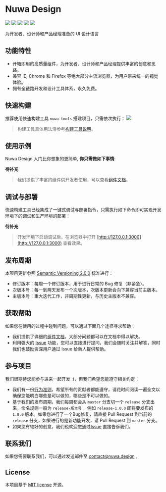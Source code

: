 # Nuwa Design

![](https://img.shields.io/badge/node-%3E%3D9.0.0-brightgreen.svg) ![](https://img.shields.io/badge/npm-%3E%3D6.1.0-brightgreen.svg) ![](https://img.shields.io/appveyor/ci/gruntjs/grunt.svg) ![](https://img.shields.io/badge/beta-v0.0.1-blue.svg) ![](https://img.shields.io/npm/l/express.svg)

为开发者、设计师和产品经理准备的 UI 设计语言

## 功能特性

* 开箱即用的高质量组件，为开发者、设计师和产品经理提供丰富的创意和思路。
* 兼容 IE, Chrome 和 Firefox 等绝大部分主流浏览器，为用户带来统一的视觉体验。
* 拥有全链路开发和设计工具体系，永久免费。

## 快速构建

推荐使用快速构建工具  `nuwa-tools`  搭建项目，只需依次执行：
![](https://cdn.qulongjun.cn/shine/build-tools.png)
> 构建工具具体用法清参考[构建工具说明](https://nuwa.design/cli)。

## 使用示例

Nuwa Design 入门比你想象的更简单, **你只需做如下事情**:

**待补充**

> 我们提供了丰富的组件供开发者使用，可以查看[组件文档](https://nuwa.design/tutorial)。

## 调试与部署

快速构建工具已经集成了一键式调试与部署指令，只需执行如下命令即可实现开发环境下的调试和生产环境的部署：

**待补充**

> 开发环境下启动调试后，在浏览器中打开 [http://127.0.0.1:3000](http://127.0.0.1:3000) 查看效果。

## 发布周期

本项目更新参照 [Semantic Versioning 2.0.0](https://semver.org/) 标准进行：

- 修订版本：每周一个修订版本，用于进行日常的 Bug 修复（非紧急）。
- 次版本号：每一到两天发布一个次版本，次版本更新会向下兼容当前主版本。
- 主版本号：重大迭代工作，非周期性更新，与历史主版本不兼容。

## 获取帮助

如果您在使用的过程中碰到问题，可以通过下面几个途径寻求帮助：

* 我们提供了详细的[组件文档](https://nuwa.design/tutorial)，大部分问题都可以在文档中得以解决。
* 利用强大的 [Issue](https://github.com/nuwa-design/nuwa-design/issues) 功能，您可以直接进行提问，我们会随时关注并解答，同时我们也鼓励资深用户通过 Issue 给新人提供帮助。

## 参与项目

我们很期待您能参与进来一起开发 :)，但我们希望您能遵守相关约定：

* 我们有一份[行为准则](./CODE_OF_CONDUCT.md)，希望所有的贡献者都能遵守，请花时间阅读一遍全文以确保您能明白哪些是可以做的，哪些是不可以做的。
* 基于我们的发布周期，我们每周都会从 `master` 分支切一个 `release` 分支出来，命名规则一般为 `release-版本号` ，例如 `release-1.0.0` 即将要发布的 `1.0.0`
  版本。如果您进行了一个Bug修复，请直接 Pull Request 到当前的 `release` 分支，如果进行的是新功能开发，请 Pull Request 到 `master` 分支。
* 如果您有较好的创意，我们也欢迎您通过[Issue](https://github.com/nuwa-design/nuwa-design/issues) 直接告诉我们。

## 联系我们

如果您需要联系我们，可以通过发送邮件至 [contact@nuwa.design](mailto:contact@nuwa.design) 。

## License

本项目基于 [MIT license](./LICENSE) 开源。
